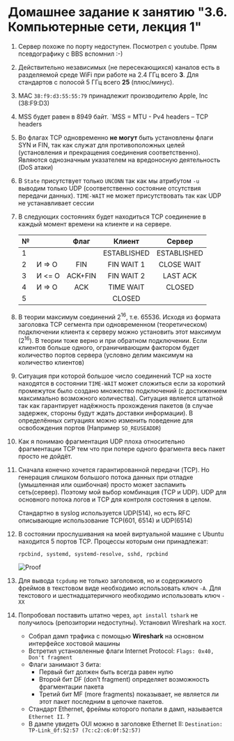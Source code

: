 # Домашнее задание к занятию "3.6. Компьютерные сети, лекция 1"

1. Сервер похоже по порту недоступен. Посмотрел с youtube. Прям псевдографику с BBS вспомнил :-)

1. Действительно независимых (не пересекающихся) каналов есть в разделяемой среде WiFi при работе на 2.4 ГГц всего **3**. Для стандартов с полосой 5 ГГц  всего **25** (плюс/минус).

1. MAC `38:f9:d3:55:55:79` принадлежит производителю Apple, Inc (38:F9:D3)

1. MSS будет равен в 8949 байт. `MSS = MTU - Pv4 headers – TCP headers

1. Во флагах TCP одновременно **не могут** быть установлены флаги SYN и FIN, так как служат для противоположных целей (установления и прекращения соединения соответственно). Являются однозначным указателем на вредоносную деятельность (DoS атаки)

1. В `State` присутствует только `UNCONN` так как мы атрибутом `-u` выводим только UDP (соответственно состояние отсутствия передачи данных). `TIME-WAIT` не может присутствовать так как UDP не устанавливает сессии

1.  В следующих состояниях будет находиться TCP соединение в каждый момент времени на клиенте и на сервере.

    | № |        | Флаг      | Клиент      | Сервер      | 
    |---|--------|:---------:|:-----------:|:-----------:|
    | 1 |        |           | ESTABLISHED | ESTABLISHED |
    | 2 | И => О | FIN       | FIN WAIT 1  | CLOSE WAIT  |
    | 3 | И <= О | ACK+FIN   | FIN WAIT 2  | LAST ACK    |
    | 4 | И => О | ACK       | TIME WAIT   | CLOSED      |
    | 5 |        |           | CLOSED      |             | 
 
1. В теории максимум соединений 2<sup>16</sup>, т.е. 65536. Исходя из формата заголовка TCP сегмента при одновременном (теоретическом) подключении клиента к серверу можно установить этот максимум (2<sup>16</sup>). В теории тоже верно и при обратном подключении. Если клиентов больше одного, ограничивающим фактором будет количество портов сервера (условно делим максимум на количество клиентов)
   
1. Ситуация при которой большое число соединений TCP на хосте находятся в состоянии `TIME-WAIT` может сложиться если за короткий промежуток было создано множество подключений (с достижением максимально возможного количества). Ситуация является штатной так как гарантирует надёжность прохождения пакетов (в случае задержек, стороны будут ждать доставки информации). В определённых ситуациях можно изменить поведение для освобождения портов (Например `SO_REUSEADDR`)

1. Как я понимаю фрагментация UDP плоха относительно фрагментации TCP тем что при потере одного фрагмента весь пакет просто не дойдёт.

1. Сначала конечно хочется гарантированной передачи (TCP). Но генерация слишком большого потока данных при отладке (умышленная или ошибочная) просто может заспамить сеть(сервер). Поэтому мой выбор комбинация (TCP и UDP). UDP для основного потока логов и TCP для контроля состояния в целом.

   Стандартно в syslog используется UDP(514), но есть RFC описывающие использование TCP(601, 6514) и UDP(6514)

1. В состоянии прослушивания на моей виртуальной машине с Ubuntu находится 5 портов TCP. Процессы которым они принадлежат:

    `rpcbind, systemd, systemd-resolve, sshd, rpcbind`

     ![Proof](https://github.com/crursus/devops-netology/blob/main/images/proof-03-sa-06-net-02.png)  

1. Для вывода `tcpdump` не только заголовков, но и содержимого фреймов в текстовом виде необходимо использовать ключ `-A`.  Для текстового и шестнадцатеричного необходимо использовать ключ `-XX`

1. Попробовал поставить штатно через, `apt install tshark` не получилось (репозитории недоступны). Установил Wireshark на хост.
   * Cобрал дамп трафика с помощью **Wireshark** на основном интерфейсе хостовой машины
   * Встретил установленные флаги Internet Protocol: `Flags: 0x40, Don't fragment`
   * Флаги занимают 3 бита:
        * Первый бит должен быть всегда равен нулю
        * Второй бит DF (don’t fragment) определяет возможность фрагментации пакета
        * Третий бит MF (more fragments) показывает, не является ли этот пакет последним в цепочке пакетов.
   * Стандарт Ethernet, фреймы которого попали в дамп, называется `Ethernet II`. ?
   * В дампе увидеть OUI можно в заголовке Ethernet II: `Destination: TP-Link_0f:52:57 (7c:c2:c6:0f:52:57)`
